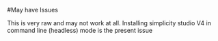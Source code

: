 #May have Issues

This is very raw and may not work at all.
Installing simplicity studio V4 in command line (headless) mode  is the present issue
